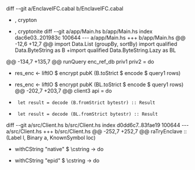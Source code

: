 diff --git a/EnclaveIFC.cabal b/EnclaveIFC.cabal
-    , crypton
+    , cryptonite
diff --git a/app/Main.hs b/app/Main.hs
index dac6e03..201983c 100644
--- a/app/Main.hs
+++ b/app/Main.hs
@@ -12,6 +12,7 @@ import Data.List (groupBy, sortBy)
 import qualified Data.ByteString as B
+import qualified Data.ByteString.Lazy as BL
 
@@ -134,7 +135,7 @@ runQuery enc_ref_db priv1 priv2  = do
-  res_enc      <- liftIO $ encrypt pubK (B.toStrict $ encode $ query1 rows)
+  res_enc      <- liftIO $ encrypt pubK (BL.toStrict $ encode $ query1 rows)
@@ -202,7 +203,7 @@ client3 api = do
-      let result = decode (B.fromStrict bytestr) :: Result
+      let result = decode (BL.fromStrict bytestr) :: Result
diff --git a/src/Client.hs b/src/Client.hs
index d0dd6c7..83fae19 100644
--- a/src/Client.hs
+++ b/src/Client.hs
@@ -252,7 +252,7 @@ raTryEnclave :: (Label l, Binary a, KnownSymbol loc)
-  withCString "native" $ \cstring -> do
+  withCString "epid" $ \cstring -> do
